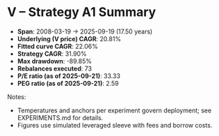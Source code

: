 # V – Strategy A1 Summary

- **Span**: 2008-03-19 → 2025-09-19 (17.50 years)
- **Underlying (V price) CAGR**: 20.81%
- **Fitted curve CAGR**: 22.06%
- **Strategy CAGR**: 31.90%
- **Max drawdown**: -89.85%
- **Rebalances executed**: 73
- **P/E ratio (as of 2025-09-21)**: 33.33
- **PEG ratio (as of 2025-09-21)**: 2.59

Notes:

- Temperatures and anchors per experiment govern deployment; see EXPERIMENTS.md for details.
- Figures use simulated leveraged sleeve with fees and borrow costs.

